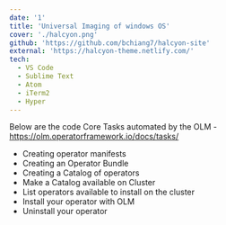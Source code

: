 ```yaml
---
date: '1'
title: 'Universal Imaging of windows OS'
cover: './halcyon.png'
github: 'https://github.com/bchiang7/halcyon-site'
external: 'https://halcyon-theme.netlify.com/'
tech:
  - VS Code
  - Sublime Text
  - Atom
  - iTerm2
  - Hyper
---
```


Below are the code Core Tasks automated by the OLM - https://olm.operatorframework.io/docs/tasks/

- Creating operator manifests
- Creating an Operator Bundle
- Creating a Catalog of operators
- Make a Catalog available on Cluster
- List operators available to install on the cluster
- Install your operator with OLM
- Uninstall your operator
